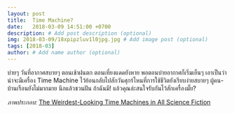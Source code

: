 ```yaml
---
layout: post
title:  Time Machine?
date:   2018-03-09 14:51:00 +0700
description: # Add post description (optional)
img: 2018-03-09/18xpipzluv1l0jpg.jpg # Add image post (optional)
tags: [2018-03]
author: # Add name author (optional)
---
```

บ่ายๆ วันที่อากาศสบายๆ ตอนเช้าฝนตก ตอนเที่ยงแดดยังหาย พอตอนบ่ายอากาศก็เริ่มเย็นๆ เอาเป็นว่าน่าจะมีเครื่อง Time Machine ไว้ย้อนกลับไปสักวันศุกร์ไหนที่การใช้ชีวิตยังเรียบง่ายสบายๆ ผู้คน-บ้านเรือนยังไม่มากมาย นึกแล้วชวนฝัน ถ้าฉันมี! แล้วคุณล่ะสนใจรับกันไว้สักเครื่องมั๊ย?

*ภาพประกอบ:* [The Weirdest-Looking Time Machines in All Science Fiction](https://io9.gizmodo.com/weird-and-glorious-time-machine-designs-1176644156)

<a data-pin-do="embedBoard" data-pin-board-width="400" data-pin-scale-height="240" data-pin-scale-width="80" href="https://www.pinterest.com/odddaboss/good-old-days/"></a>
